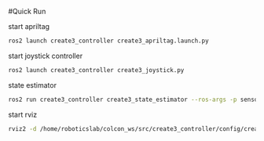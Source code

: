 #Quick Run 

start apriltag 
```bash 
ros2 launch create3_controller create3_apriltag.launch.py 
```

start joystick controller 
```bash
ros2 launch create3_controller create3_joystick.py 
```

state estimator 
```bash 
ros2 run create3_controller create3_state_estimator --ros-args -p sensor:=fusion
```

start rviz
```bash 
rviz2 -d /home/roboticslab/colcon_ws/src/create3_controller/config/create3_state.rviz
```